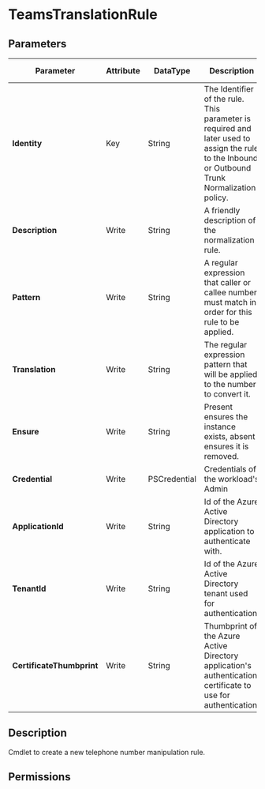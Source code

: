 ﻿# TeamsTranslationRule

## Parameters

| Parameter | Attribute | DataType | Description | Allowed Values |
| --- | --- | --- | --- | --- |
| **Identity** | Key | String | The Identifier of the rule. This parameter is required and later used to assign the rule to the Inbound or Outbound Trunk Normalization policy. | |
| **Description** | Write | String | A friendly description of the normalization rule. | |
| **Pattern** | Write | String | A regular expression that caller or callee number must match in order for this rule to be applied. | |
| **Translation** | Write | String | The regular expression pattern that will be applied to the number to convert it. | |
| **Ensure** | Write | String | Present ensures the instance exists, absent ensures it is removed. | `Present`, `Absent` |
| **Credential** | Write | PSCredential | Credentials of the workload's Admin | |
| **ApplicationId** | Write | String | Id of the Azure Active Directory application to authenticate with. | |
| **TenantId** | Write | String | Id of the Azure Active Directory tenant used for authentication. | |
| **CertificateThumbprint** | Write | String | Thumbprint of the Azure Active Directory application's authentication certificate to use for authentication. | |


## Description

Cmdlet to create a new telephone number manipulation rule.

## Permissions


